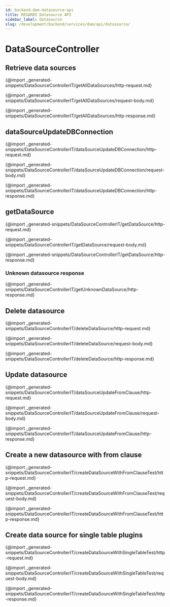 ```yaml
---
id: backend-dam-datasource-api
title: REGARDS Datasource API
sidebar_label: Datasource
slug: /development/backend/services/dam/api/datasource/
---
```



# DataSourceController


## Retrieve data sources

{@import _generated-snippets/DataSourceControllerIT/getAllDataSources/http-request.md}

{@import _generated-snippets/DataSourceControllerIT/getAllDataSources/request-body.md}

{@import _generated-snippets/DataSourceControllerIT/getAllDataSources/http-response.md}

## dataSourceUpdateDBConnection

{@import _generated-snippets/DataSourceControllerIT/dataSourceUpdateDBConnection/http-request.md}

{@import _generated-snippets/DataSourceControllerIT/dataSourceUpdateDBConnection/request-body.md}

{@import _generated-snippets/DataSourceControllerIT/dataSourceUpdateDBConnection/http-response.md}

## getDataSource

{@import _generated-snippets/DataSourceControllerIT/getDataSource/http-request.md}

{@import _generated-snippets/DataSourceControllerIT/getDataSource/request-body.md}

{@import _generated-snippets/DataSourceControllerIT/getDataSource/http-response.md}

 ### Unknown datasource response

{@import _generated-snippets/DataSourceControllerIT/getUnknownDataSource/http-response.md}

## Delete datasource

{@import _generated-snippets/DataSourceControllerIT/deleteDataSource/http-request.md}

{@import _generated-snippets/DataSourceControllerIT/deleteDataSource/request-body.md}

{@import _generated-snippets/DataSourceControllerIT/deleteDataSource/http-response.md}

## Update datasource

{@import _generated-snippets/DataSourceControllerIT/dataSourceUpdateFromClause/http-request.md}

{@import _generated-snippets/DataSourceControllerIT/dataSourceUpdateFromClause/request-body.md}

{@import _generated-snippets/DataSourceControllerIT/dataSourceUpdateFromClause/http-response.md}

## Create a new datasource with from clause

{@import _generated-snippets/DataSourceControllerIT/createDataSourceWithFromClauseTest/http-request.md}

{@import _generated-snippets/DataSourceControllerIT/createDataSourceWithFromClauseTest/request-body.md}

{@import _generated-snippets/DataSourceControllerIT/createDataSourceWithFromClauseTest/http-response.md}

## Create data source for single table plugins

{@import _generated-snippets/DataSourceControllerIT/createDataSourceWithSingleTableTest/http-request.md}

{@import _generated-snippets/DataSourceControllerIT/createDataSourceWithSingleTableTest/request-body.md}

{@import _generated-snippets/DataSourceControllerIT/createDataSourceWithSingleTableTest/http-response.md}
